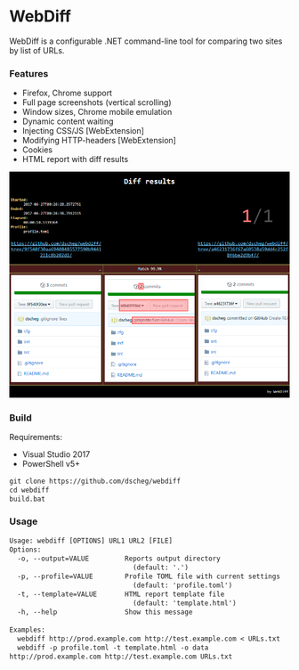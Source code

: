 # WebDiff
WebDiff is a configurable .NET command-line tool for comparing two sites by list of URLs.

### Features
* Firefox, Chrome support
* Full page screenshots (vertical scrolling)
* Window sizes, Chrome mobile emulation
* Dynamic content waiting
* Injecting CSS/JS [WebExtension]
* Modifying HTTP-headers [WebExtension]
* Cookies
* HTML report with diff results

![png](img/example.png)

### Build
Requirements:
* Visual Studio 2017
* PowerShell v5+

```
git clone https://github.com/dscheg/webdiff
cd webdiff
build.bat
```

### Usage
```
Usage: webdiff [OPTIONS] URL1 URL2 [FILE]
Options:
  -o, --output=VALUE         Reports output directory
                               (default: '.')
  -p, --profile=VALUE        Profile TOML file with current settings
                               (default: 'profile.toml')
  -t, --template=VALUE       HTML report template file
                               (default: 'template.html')
  -h, --help                 Show this message

Examples:
  webdiff http://prod.example.com http://test.example.com < URLs.txt
  webdiff -p profile.toml -t template.html -o data http://prod.example.com http://test.example.com URLs.txt
```
